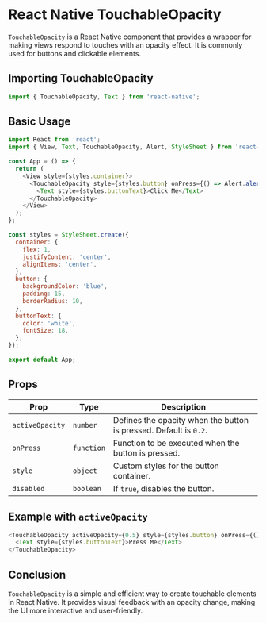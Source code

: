# React Native TouchableOpacity

`TouchableOpacity` is a React Native component that provides a wrapper for making views respond to touches with an opacity effect. It is commonly used for buttons and clickable elements.

## Importing TouchableOpacity
```javascript
import { TouchableOpacity, Text } from 'react-native';
```

## Basic Usage
```javascript
import React from 'react';
import { View, Text, TouchableOpacity, Alert, StyleSheet } from 'react-native';

const App = () => {
  return (
    <View style={styles.container}>
      <TouchableOpacity style={styles.button} onPress={() => Alert.alert('Button Pressed!')}>
        <Text style={styles.buttonText}>Click Me</Text>
      </TouchableOpacity>
    </View>
  );
};

const styles = StyleSheet.create({
  container: {
    flex: 1,
    justifyContent: 'center',
    alignItems: 'center',
  },
  button: {
    backgroundColor: 'blue',
    padding: 15,
    borderRadius: 10,
  },
  buttonText: {
    color: 'white',
    fontSize: 18,
  },
});

export default App;
```

## Props
| Prop | Type | Description |
|------|------|-------------|
| `activeOpacity` | `number` | Defines the opacity when the button is pressed. Default is `0.2`. |
| `onPress` | `function` | Function to be executed when the button is pressed. |
| `style` | `object` | Custom styles for the button container. |
| `disabled` | `boolean` | If `true`, disables the button. |

## Example with `activeOpacity`
```javascript
<TouchableOpacity activeOpacity={0.5} style={styles.button} onPress={() => Alert.alert('Opacity Example!')}>
  <Text style={styles.buttonText}>Press Me</Text>
</TouchableOpacity>
```

## Conclusion
`TouchableOpacity` is a simple and efficient way to create touchable elements in React Native. It provides visual feedback with an opacity change, making the UI more interactive and user-friendly.


